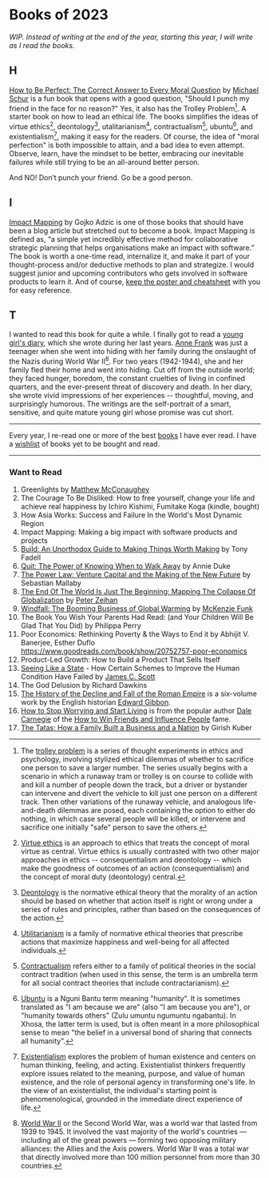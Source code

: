 # Books of 2023

_WIP. Instead of writing at the end of the year, starting this year, I will write as I read the books._

## H

[How to Be Perfect: The Correct Answer to Every Moral Question](https://www.simonandschuster.com/books/How-to-Be-Perfect/Michael-Schur/9781982159313) by [Michael Schur](https://en.wikipedia.org/wiki/Michael_Schur) is a fun book that opens with a good question, "Should I punch my friend in the face for no reason?" Yes, it also has the Trolley Problem[^trolley-problem]. A starter book on how to lead an ethical life. The books simplifies the ideas of virtue ethics[^virtue-ethics], deontology[^deontology], utalitarianism[^utalitarianism], contractualism[^contractualism], ubuntu[^ubuntu], and existentialism[^existentialism], making it easy for the readers. Of course, the idea of "moral perfection" is both impossible to attain, and a bad idea to even attempt. Observe, learn, have the mindset to be better, embracing our inevitable failures while still trying to be an all-around better person.

And NO! Don’t punch your friend. Go be a good person.

## I

[Impact Mapping](https://www.impactmapping.org/) by Gojko Adzic is one of those books that should have been a blog article but stretched out to become a book. Impact Mapping is defined as, “a simple yet incredibly effective method for collaborative strategic planning that helps organisations make an impact with software.” The book is worth a one-time read, internalize it, and make it part of your thought-process and/or deductive methods to plan and strategize. I would suggest junior and upcoming contributors who gets involved in software products to learn it. And of course, [keep the poster and cheatsheet](https://www.impactmapping.org/consultants.html) with you for easy reference.

## T

I wanted to read this book for quite a while. I finally got to read a [young girl's diary](https://en.wikipedia.org/wiki/The_Diary_of_a_Young_Girl), which she wrote during her last years. [Anne Frank](https://en.wikipedia.org/wiki/Anne_Frank) was just a teenager when she went into hiding with her family during the onslaught of the Nazis during World War II[^WWII]. For two years (1942-1944), she and her family fled their home and went into hiding. Cut off from the outside world; they faced hunger, boredom, the constant cruelties of living in confined quarters, and the ever-present threat of discovery and death. In her diary, she wrote vivid impressions of her experiences -- thoughtful, moving, and surprisingly humorous. The writings are the self-portrait of a smart, sensitive, and quite mature young girl whose promise was cut short.

---

Every year, I re-read one or more of the best [books](/books/) I have ever read. I have a [wishlist](https://www.amazon.in/hz/wishlist/ls/26U9UE2WQ2WTI) of books yet to be bought and read.

---

### Want to Read

1. Greenlights by [Matthew McConaughey](https://en.wikipedia.org/wiki/Matthew_McConaughey)
2. The Courage To Be Disliked: How to free yourself, change your life and achieve real happiness by Ichiro Kishimi, Fumitake Koga (kindle, bought)
3. How Asia Works: Success and Failure In the World's Most Dynamic Region
4. Impact Mapping: Making a big impact with software products and projects
5. [Build: An Unorthodox Guide to Making Things Worth Making](https://www.goodreads.com/book/show/59696349-build) by Tony Fadell
6. [Quit: The Power of Knowing When to Walk Away](https://www.goodreads.com/book/show/60097435-quit) by Annie Duke
7. [The Power Law: Venture Capital and the Making of the New Future](https://www.goodreads.com/book/show/59448800-the-power-law) by Sebastian Mallaby
8. [The End Of The World Is Just The Beginning: Mapping The Collapse Of Globalization](https://en.wikipedia.org/wiki/The_End_of_the_World_is_just_the_Beginning) by [Peter Zeihan](https://en.wikipedia.org/wiki/Peter_Zeihan)
9. [Windfall: The Booming Business of Global Warming](https://www.amazon.com/Windfall-Booming-Business-Global-Warming/dp/1594204012) by [McKenzie Funk](https://www.mckenziefunk.com)
10. The Book You Wish Your Parents Had Read: (and Your Children Will Be Glad That You Did) by Philippa Perry
11. Poor Economics: Rethinking Poverty & the Ways to End it by Abhijit V. Banerjee,  Esther Duflo https://www.goodreads.com/book/show/20752757-poor-economics
12. Product-Led Growth: How to Build a Product That Sells Itself
13. [Seeing Like a State](https://en.wikipedia.org/wiki/Seeing_Like_a_State) - How Certain Schemes to Improve the Human Condition Have Failed by [James C. Scott](https://en.wikipedia.org/wiki/James_C._Scott)
14. The God Delusion by Richard Dawkins
15. [The History of the Decline and Fall of the Roman Empire](https://en.wikipedia.org/wiki/The_History_of_the_Decline_and_Fall_of_the_Roman_Empire) is a six-volume work by the English historian [Edward Gibbon](https://en.wikipedia.org/wiki/Edward_Gibbon).
16. [How to Stop Worrying and Start Living](https://en.wikipedia.org/wiki/How_to_Stop_Worrying_and_Start_Living) is from the popular author [Dale Carnegie](https://en.wikipedia.org/wiki/Dale_Carnegie) of the [How to Win Friends and Influence People](https://en.wikipedia.org/wiki/How_to_Win_Friends_and_Influence_People) fame.
17. [The Tatas: How a Family Built a Business and a Nation](https://www.goodreads.com/book/show/40041681-the-tatas) by Girish Kuber


[^trolley-problem]: The [trolley problem](https://en.wikipedia.org/wiki/Trolley_problem) is a series of thought experiments in ethics and psychology, involving stylized ethical dilemmas of whether to sacrifice one person to save a larger number. The series usually begins with a scenario in which a runaway tram or trolley is on course to collide with and kill a number of people down the track, but a driver or bystander can intervene and divert the vehicle to kill just one person on a different track. Then other variations of the runaway vehicle, and analogous life-and-death dilemmas are posed, each containing the option to either do nothing, in which case several people will be killed, or intervene and sacrifice one initially "safe" person to save the others.

[^virtue-ethics]: [Virtue ethics](https://en.wikipedia.org/wiki/Virtue_ethics) is an approach to ethics that treats the concept of moral virtue as central. Virtue ethics is usually contrasted with two other major approaches in ethics -- consequentialism and deontology -- which make the goodness of outcomes of an action (consequentialism) and the concept of moral duty (deontology) central.

[^deontology]: [Deontology](https://en.wikipedia.org/wiki/Deontology) is the normative ethical theory that the morality of an action should be based on whether that action itself is right or wrong under a series of rules and principles, rather than based on the consequences of the action.

[^utalitarianism]: [Utilitarianism](https://en.wikipedia.org/wiki/Utilitarianism) is a family of normative ethical theories that prescribe actions that maximize happiness and well-being for all affected individuals.

[^contractualism]: [Contractualism](https://en.wikipedia.org/wiki/Contractualism) refers either to a family of political theories in the social contract tradition (when used in this sense, the term is an umbrella term for all social contract theories that include contractarianism).

[^ubuntu]: [Ubuntu](https://en.wikipedia.org/wiki/Ubuntu_philosophy) is a Nguni Bantu term meaning "humanity". It is sometimes translated as "I am because we are" (also "I am because you are"), or "humanity towards others" (Zulu umuntu ngumuntu ngabantu). In Xhosa, the latter term is used, but is often meant in a more philosophical sense to mean "the belief in a universal bond of sharing that connects all humanity".

[^existentialism]: [Existentialism](https://en.wikipedia.org/wiki/Existentialism) explores the problem of human existence and centers on human thinking, feeling, and acting. Existentialist thinkers frequently explore issues related to the meaning, purpose, and value of human existence, and the role of personal agency in transforming one's life. In the view of an existentialist, the individual's starting point is phenomenological, grounded in the immediate direct experience of life.

[^WWII]: [World War II](https://en.wikipedia.org/wiki/World_War_II) or the Second World War, was a world war that lasted from 1939 to 1945. It involved the vast majority of the world's countries — including all of the great powers — forming two opposing military alliances: the Allies and the Axis powers. World War II was a total war that directly involved more than 100 million personnel from more than 30 countries.